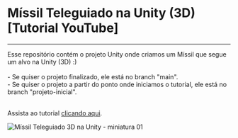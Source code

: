 <h1>Míssil Teleguiado na Unity (3D) [Tutorial YouTube]</h1>
<hr>
Esse repositório contém o projeto Unity onde criamos um Míssil que segue um alvo na Unity (3D) :)
<br>
<br>
  - Se quiser o projeto finalizado, ele está no branch "main".
<br>
  - Se quiser o projeto a partir do ponto onde iniciamos o tutorial, ele está no branch "projeto-inicial".
<br>
<br>

Assista ao tutorial <a href="https://youtu.be/7_gkaisy3os">clicando aqui</a>.


![Míssil Teleguiado 3D na Unity - miniatura 01](https://github.com/GabrielChiarelli/tutorial-missil-teleguiado-3d-projeto-unity/assets/102618272/5be8310d-4eb3-4dfb-845a-15bb9afe95dc)
